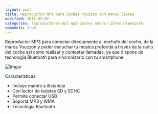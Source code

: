 ```yaml
---
layout: post
title: Reproductor MP3 para coches Youzzon con manos libres
modified: 2015-03-02
categories: reproductores-mp3 mp3-coches manos-libres bluetooth
comments: true
---
```


Reproductor MP3 para conectar directamente al enchufe del coche, de la marca Youzzon y poder escuchar tu música preferida a través de la radio del coche así como realizar y contestar llamadas, ya que dispone de tecnología Bluetooth para sincronizarlo con tu smartphone

![Imgur](http://i.imgur.com/cA0q0Si.jpg?1 "Reproductor MP3 para el coche")


Características:

 - Incluye mando a distancia
 - Con lector de tarjetas SD y SDHC
 - Permite conectar USB
 - Soporta MP3 y WMA
 - Tecnología Bluetooth
